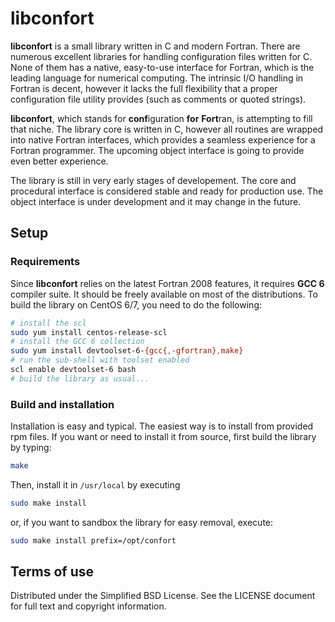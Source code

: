 # libconfort

**libconfort** is a small library written in C and modern Fortran. There are numerous excellent libraries for handling configuration files written for C. None of them has a native, easy-to-use interface for Fortran, which is the leading language for numerical computing. The intrinsic I/O handling in Fortran is decent, however it lacks the full flexibility that a proper configuration file utility provides (such as comments or quoted strings).

**libconfort**, which stands for **conf**iguration **for** **Fort**ran, is attempting to fill that niche. The library core is written in C, however all routines are wrapped into native Fortran interfaces, which provides a seamless experience for a Fortran programmer. The upcoming object interface is going to provide even better experience.

The library is still in very early stages of developement. The core and procedural interface is considered stable and ready for production use. The object interface is under development and it may change in the future.

## Setup

### Requirements

Since **libconfort** relies on the latest Fortran 2008 features, it requires **GCC 6** compiler suite. It should be freely available on most of the distributions. To build the library on CentOS 6/7, you need to do the following:
```sh
# install the scl
sudo yum install centos-release-scl
# install the GCC 6 collection
sudo yum install devtoolset-6-{gcc{,-gfortran},make}
# run the sub-shell with toolset enabled
scl enable devtoolset-6 bash
# build the library as usual...
```

### Build and installation

Installation is easy and typical. The easiest way is to install from provided rpm files. If you want or need to install it from source, first build the library by typing:
```sh
make
```
Then, install it in ``/usr/local`` by executing
```sh
sudo make install
```
or, if you want to sandbox the library for easy removal, execute:
```sh
sudo make install prefix=/opt/confort
```

## Terms of use

Distributed under the Simplified BSD License. See the LICENSE document for full text and copyright information.
